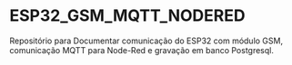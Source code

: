 # ESP32_GSM_MQTT_NODERED
Repositório para Documentar comunicação do ESP32 com módulo GSM, comunicação MQTT para Node-Red e gravação em banco Postgresql.
